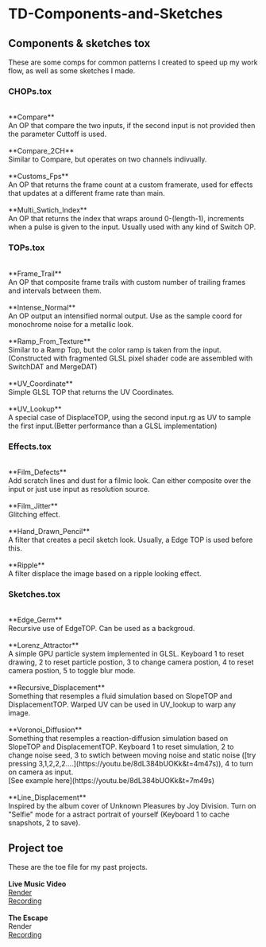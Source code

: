 # TD-Components-and-Sketches
## Components & sketches tox

These are some comps for common patterns I created to speed up my work flow, as well as some sketches I made.

### CHOPs.tox
<br/>
**Compare**
<br/>
An OP that compare the two inputs, if the second input is not provided then the parameter Cuttoff is used.
<br/><br/>
**Compare_2CH**
<br/>
Similar to Compare, but operates on two channels indivually.
<br/><br/>
**Customs_Fps**
<br/>
An OP that returns the frame count at a custom framerate, used for effects that updates at a different frame rate than main.
<br/><br/>
**Multi_Swtich_Index**
<br/>
An OP that returns the index that wraps around 0-(length-1), increments when a pulse is given to the input. Usually used with any kind of Switch OP.
<br/>

### TOPs.tox
<br/>
**Frame_Trail**
<br/>
An OP that composite frame trails with custom number of trailing frames and intervals between them.
<br/><br/>
**Intense_Normal**
<br/>
An OP output an intensified normal output. Use as the sample coord for monochrome noise for a metallic look.
<br/><br/>
**Ramp_From_Texture**
<br/>
Similar to a Ramp Top, but the color ramp is taken from the input. (Constructed with fragmented GLSL pixel shader code are assembled with SwitchDAT and MergeDAT)
<br/><br/>
**UV_Coordinate**
<br/>
Simple GLSL TOP that returns the UV Coordinates.
<br/><br/>
**UV_Lookup**
<br/>
A special case of DisplaceTOP, using the second input.rg as UV to sample the first input.(Better performance than a GLSL implementation)
<br/>

### Effects.tox
<br/>
**Film_Defects**
<br/>
Add scratch lines and dust for a filmic look. Can either composite over the input or just use input as resolution source.
<br/><br/>
**Film_Jitter**
<br/>
Glitching effect.
<br/><br/>
**Hand_Drawn_Pencil**
<br/>
A filter that creates a pecil sketch look. Usually, a Edge TOP is used before this.
<br/><br/>
**Ripple**
<br/>
A filter displace the image based on a ripple looking effect.
<br/>

### Sketches.tox
<br/>
**Edge_Germ**
<br/>
Recursive use of EdgeTOP. Can be used as a backgroud.
<br/><br/>
**Lorenz_Attractor**
<br/>
A simple GPU particle system implemented in GLSL. Keyboard 1 to reset drawing, 2 to reset particle postion, 3 to change camera postion, 4 to reset camera postion, 5 to toggle blur mode.
<br/><br/>
**Recursive_Displacement**
<br/>
Something that resemples a fluid simulation based on SlopeTOP and DisplacementTOP. Warped UV can be used in UV_lookup to warp any image.
<br/><br/>
**Voronoi_Diffusion**
<br/>
Something that resemples a reaction-diffusion simulation based on SlopeTOP and DisplacementTOP. Keyboard 1 to reset simulation, 2 to change noise seed, 3 to swtich between moving noise and static noise ([try pressing 3,1,2,2,2....](https://youtu.be/8dL384bUOKk&t=4m47s)), 4 to turn on camera as input.
<br/>
[See example here](https://youtu.be/8dL384bUOKk&t=7m49s)
<br/><br/>
**Line_Displacement**
<br/>
Inspired by the album cover of Unknown Pleasures by Joy Division. Turn on "Selfie" mode for a astract portrait of yourself (Keyboard 1 to cache snapshots, 2 to save).
<br/>



## Project toe

These are the toe file for my past projects.
<br/><br/>
**Live Music Video**
<br/>
[Render](https://youtu.be/uZxCMToazwE)
<br/>
[Recording](https://youtu.be/YFhH8oFhrsI)
<br/><br/>
**The Escape**
<br/>
Render
<br/>
[Recording](https://youtu.be/8dL384bUOKk)
<br/><br/>
